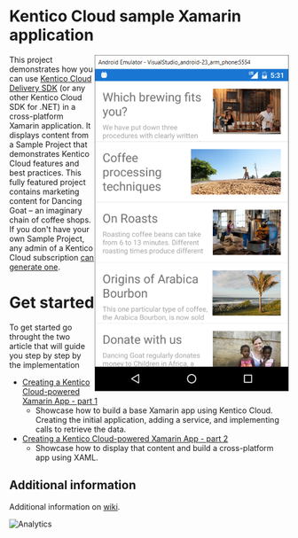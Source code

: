 # Kentico Cloud sample Xamarin application
[<img align="right" src="/img/android.png" alt="Android sample app" />](/img/android.png)

This project demonstrates how you can use [Kentico Cloud Delivery SDK](https://github.com/Kentico/delivery-sdk-net) (or any other Kentico Cloud SDK for .NET) in a cross-platform Xamarin application. It displays content from a Sample Project that demonstrates Kentico Cloud features and best practices. This fully featured project contains marketing content for Dancing Goat – an imaginary chain of coffee shops. If you don't have your own Sample Project, any admin of a Kentico Cloud subscription [can generate one](https://app.kenticocloud.com/sample-project-generator).

# Get started

To get started go throught the two article that will guide you step by step by the implementation
* [Creating a Kentico Cloud-powered Xamarin App - part 1](https://kenticocloud.com/blog/creating-a-kentico-cloud-powered-xamarin-app-p1)
    *  Showcase how to build a base Xamarin app using Kentico Cloud. Creating the initial application, adding a service, and implementing calls to retrieve the data.
* [Creating a Kentico Cloud-powered Xamarin App - part 2](https://kenticocloud.com/blog/creating-a-kentico-cloud-powered-xamarin-app-p2)
    * Showcase how to display that content and build a cross-platform app using XAML.

## Additional information 

Additional information on [wiki](https://github.com/Kentico/cloud-sample-app-xamarin/wiki/Using-.NET-Delivery-SDK-in-Xamarin).

![Analytics](https://kentico-ga-beacon.azurewebsites.net/api/UA-69014260-4/Kentico/cloud-sample-app-xamarin?pixel)
